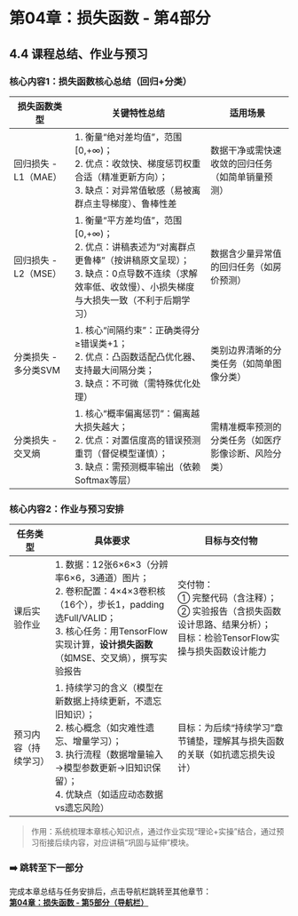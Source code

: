 # 第04章：损失函数 - 第4部分
## 4.4 课程总结、作业与预习
### 核心内容1：损失函数核心总结（回归+分类）  
| 损失函数类型   | 关键特性总结                                                             | 适用场景                          | 
|----------------|--------------------------------------------------------------------------|----------------------------------|
| 回归损失 - L1（MAE） | 1. 衡量“绝对差均值”，范围[0,+∞)；<br>2. 优点：收敛快、梯度惩罚权重合适（精准更新方向）；<br>3. 缺点：对异常值敏感（易被离群点主导梯度）、鲁棒性差 | 数据干净或需快速收敛的回归任务（如简单销量预测） |
| 回归损失 - L2（MSE） | 1. 衡量“平方差均值”，范围[0,+∞)；<br>2. 优点：讲稿表述为“对离群点更鲁棒”（按讲稿原文呈现）；<br>3. 缺点：0点导数不连续（求解效率低、收敛慢）、小损失梯度与大损失一致（不利于后期学习） | 数据含少量异常值的回归任务（如房价预测） | 
| 分类损失 - 多分类SVM | 1. 核心“间隔约束”：正确类得分≥错误类+1；<br>2. 优点：凸函数适配凸优化器、支持最大间隔分类；<br>3. 缺点：不可微（需特殊优化处理） | 类别边界清晰的分类任务（如简单图像分类） | 
| 分类损失 - 交叉熵 | 1. 核心“概率偏离惩罚”：偏离越大损失越大；<br>2. 优点：对置信度高的错误预测重罚（督促模型谨慎）；<br>3. 缺点：需预测概率输出（依赖Softmax等层） | 需精准概率预测的分类任务（如医疗影像诊断、风险分类） | 

### 核心内容2：作业与预习安排  
| 任务类型       | 具体要求                                                                 | 目标与交付物                          | 
|----------------|--------------------------------------------------------------------------|----------------------------------|
| 课后实验作业   | 1. 数据：12张6×6×3（分辨率6×6，3通道）图片；<br>2. 卷积配置：4×4×3卷积核（16个），步长1，padding选Full/VALID；<br>3. 核心任务：用TensorFlow实现计算，**设计损失函数**（如MSE、交叉熵），撰写实验报告 | 交付物：<br>① 完整代码（含注释）；<br>② 实验报告（含损失函数设计思路、结果分析）；<br>目标：检验TensorFlow实操与损失函数设计能力 | 
| 预习内容（持续学习） | 1. 持续学习的含义（模型在新数据上持续更新，不遗忘旧知识）；<br>2. 核心概念（如灾难性遗忘、增量学习）；<br>3. 执行流程（数据增量输入→模型参数更新→旧知识保留）；<br>4. 优缺点（如适应动态数据vs遗忘风险） | 目标：为后续“持续学习”章节铺垫，理解其与损失函数的关联（如抗遗忘损失设计） | 

> 作用：系统梳理本章核心知识点，通过作业实现“理论+实操”结合，通过预习衔接后续内容，对应讲稿“巩固与延伸”模块。  

### ➡️ 跳转至下一部分  
完成本章总结与任务安排后，点击导航栏跳转至其他章节：  
**[第04章：损失函数 - 第5部分（导航栏）](chter04.md)**
